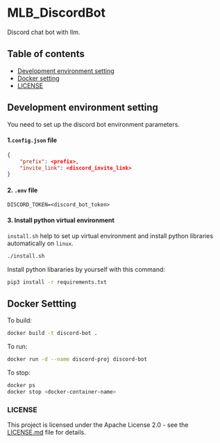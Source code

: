 # MLB_DiscordBot
Discord chat bot with llm.  

## Table of contents

- [Development environment setting](#development-environment-setting)
- [Docker setting](#docker-settting)
- [LICENSE](#license)

## Development environment setting
You need to set up the discord bot environment parameters.

#### 1.`config.json` file
```json
{
    "prefix": <prefix>,
    "invite_link": <discord_invite_link>
}
```

#### 2. `.env` file
```
DISCORD_TOKEN=<discord_bot_token>
```

#### 3. Install python virtual environment
`install.sh` help to set up virtual environment and install python libraries automatically on `linux`.  

```bash
./install.sh
```

Install python libararies by yourself with this command:  

```bash
pip3 install -r requirements.txt
```

## Docker Settting
To build:
```bash
docker build -t discord-bot .
```

To run:
```bash
docker run -d --name discord-proj discord-bot
```

To stop:
```bash
docker ps
docker stop <docker-container-name>
```

### LICENSE
This project is licensed under the Apache License 2.0 - see the [LICENSE.md](./LICENSE) file for details.
